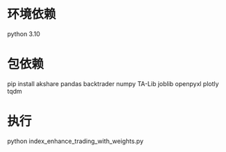 # 环境依赖 
python 3.10
# 包依赖
pip install akshare pandas backtrader numpy TA-Lib joblib openpyxl plotly tqdm

# 执行
python index_enhance_trading_with_weights.py